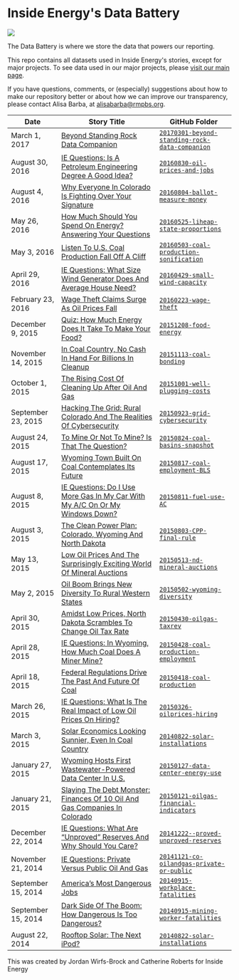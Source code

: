 # Inside Energy's Data Battery

![](http://insideenergy.org/files/2015/07/data_battery_logo.jpg)

The Data Battery is where we store the data that powers our reporting.

This repo contains all datasets used in Inside Energy's stories, except for major projects. To see data used in our major projects, please [visit our main page](https://github.com/InsideEnergy).

If you have questions, comments, or (especially) suggestions about how to make our repository better or about how we can improve our transparency, please contact Alisa Barba, at alisabarba@rmpbs.org.

Date | Story Title | GitHub Folder
---------|-----|-----
March 1, 2017 | [Beyond Standing Rock Data Companion](http://beyondstandingrock.org) | [`20170301-beyond-standing-rock-data-companion`](/220170301-beyond-standing-rock-data-companion)
August 30, 2016 | [IE Questions: Is A Petroleum Engineering Degree A Good Idea?](http://insideenergy.org/2016/08/29/ie-questions-is-a-petroleum-engineering-degree-a-good-idea) | [`20160830-oil-prices-and-jobs`](/20160830-oil-prices-and-jobs)
August 4, 2016 | [Why Everyone In Colorado Is Fighting Over Your Signature](http://insideenergy.org/2016/08/05/why-everyone-in-colorado-is-fighting-over-your-signature/) | [`20160804-ballot-measure-money`](/20160804-ballot-measure-money)
May 26, 2016 | [How Much Should You Spend On Energy? Answering Your Questions](http://insideenergy.org/2016/05/24/how-much-should-you-spend-on-energy-answering-your-questions/) | [`20160525-liheap-state-proportions`](/20160525-liheap-state-proportions)
May 3, 2016 | [Listen To U.S. Coal Production Fall Off A Cliff](http://insideenergy.org/2016/05/03/listen-to-u-s-coal-production-fall-off-a-cliff/) | [`20160503-coal-production-sonification`](/20160503-coal-production-sonification)
April 29, 2016 | [IE Questions: What Size Wind Generator Does And Average House Need?](ie-questions-what-size-wind-generator-does-an-average-house-need) | [`20160429-small-wind-capacity`](/20160429-small-wind-capacity)
February 23, 2016 | [Wage Theft Claims Surge As Oil Prices Fall](http://insideenergy.org/2016/02/22/wage-theft-claims-surge-as-oil-prices-fall/) | [`20160223-wage-theft`](/20160223-wage-theft)
December 9, 2015 | [Quiz: How Much Energy Does It Take To Make Your Food?](http://insideenergy.org/2015/12/08/quiz-how-much-energy-does-it-take-to-make-your-food/) | [`20151208-food-energy`](/20151208-food-energy)
November 14, 2015 | [In Coal Country, No Cash In Hand For Billions In Cleanup](http://insideenergy.org/2015/11/14/in-coal-county-no-cash-in-hand-for-billions-in-cleanup/) | [`20151113-coal-bonding`](/20151113-coal-bonding)
October 1, 2015 | [The Rising Cost Of Cleaning Up After Oil And Gas](http://insideenergy.org/2015/10/01/the-rising-cost-of-cleaning-up-after-oil-and-gas/) | [`20151001-well-plugging-costs`](/20151001-well-plugging-costs)
September 23, 2015 | [Hacking The Grid: Rural Colorado And The Realities Of Cybersecurity](http://insideenergy.org/2015/09/23/hacking-the-grid-rural-colorado-and-the-realities-of-cybersecurity/) | [`20150923-grid-cybersecurity`](/20150923-grid-cybersecurity)
August 24, 2015 | [To Mine Or Not To Mine? Is That The Question?](http://insideenergy.org/2015/08/24/to-mine-or-not-to-mine-is-that-the-question/) | [`20150824-coal-basins-snapshot`](20150824-coal-basins-snapshot)
August 17, 2015 | [Wyoming Town Built On Coal Contemplates Its Future](http://insideenergy.org/2015/08/17/wyoming-town-built-on-coal-contemplates-its-future/) | [`20150817-coal-employment-BLS`](/20150817-coal-employment-BLS)
August 8, 2015 | [IE Questions: Do I Use More Gas In My Car With My A/C On Or My Windows Down?](http://insideenergy.org/2015/08/11/ie-questions-do-i-use-more-gas-in-my-car-with-my-ac-on-or-my-windows-down) | [`20150811-fuel-use-AC`](/20150811-fuel-use-AC)
August 3, 2015 | [The Clean Power Plan: Colorado, Wyoming And North Dakota](http://insideenergy.org/2015/08/03/obamas-clean-power-plan-visualized/) | [`20150803-CPP-final-rule`](/20150803-CPP-final-rule)
May 13, 2015 | [Low Oil Prices And The Surprisingly Exciting World Of Mineral Auctions](http://insideenergy.org/2015/05/13/low-oil-prices-and-the-surprisingly-exciting-world-of-mineral-auctions/) | [`20150513-nd-mineral-auctions`](/20150513-nd-mineral-auctions)
May 2, 2015 | [Oil Boom Brings New Diversity To Rural Western States](http://insideenergy.org/2015/05/02/oil-boom-brings-new-diversity-to-rural-western-states/) | [`20150502-wyoming-diversity`](/20150502-wyoming-diversity)
April 30, 2015 | [Amidst Low Prices, North Dakota Scrambles To Change Oil Tax Rate](http://insideenergy.org/2015/04/30/amidst-low-prices-north-dakota-scrambles-to-change-oil-tax-rate/) | [`20150430-oilgas-taxrev`](/20150430-oilgas-taxrev)
April 28, 2015 | [IE Questions: In Wyoming, How Much Coal Does A Miner Mine?](http://insideenergy.org/2015/04/28/ie-questions-in-wyoming-how-much-coal-does-a-miner-mine/) | [`20150428-coal-production-employment`](/20150428-coal-production-employment)
April 18, 2015 | [Federal Regulations Drive The Past And Future Of Coal](http://insideenergy.org/2015/04/18/federal-regulations-drive-the-past-and-future-of-coal/) | [`20150418-coal-production`](/20150418-coal-production)
March 26, 2015 | [IE Questions: What Is The Real Impact of Low Oil Prices On Hiring?](http://insideenergy.org/2015/03/26/ie-questions-what-is-the-real-impact-of-low-oil-prices-on-hiring/) | [`20150326-oilprices-hiring`](/20150326-oilprices-hiring)
March 3, 2015 | [Solar Economics Looking Sunnier, Even In Coal Country](http://insideenergy.org/2015/03/03/solar-economics-looking-sunnier-even-in-coal-country/) | [`20140822-solar-installations`](/20140822-solar-installations)
January 27, 2015 | [Wyoming Hosts First Wastewater-Powered Data Center In U.S.](http://insideenergy.org/2015/01/27/wyoming-hosts-first-waste-powered-data-center-in-u-s/) | [`20150127-data-center-energy-use`](/20150127-data-center-energy-use)
January 21, 2015 | [Slaying The Debt Monster: Finances Of 10 Oil And Gas Companies In Colorado](http://insideenergy.org/2015/01/21/slaying-the-debt-monster-finances-of-10-oil-and-gas-companies-in-colorado/) | [`20150121-oilgas-financial-indicators`](/20150121-oilgas-financial-indicators)
December 22, 2014 | [IE Questions: What Are “Unproved” Reserves And Why Should You Care?](http://insideenergy.org/2014/12/22/ie-questions-what-are-unproved-reserves-and-why-should-you-care/) | [`20141222--proved-unproved-reserves`](/20141222--proved-unproved-reserves)
November 21, 2014 | [IE Questions: Private Versus Public Oil And Gas](http://insideenergy.org/2014/11/21/ie-questions-how-big-is-the-black-box-of-private-oil-and-gas-companies/) | [`20141121-co-oilandgas-private-or-public`](/20141121-co-oilandgas-private-or-public)
September 15, 2014 | [America’s Most Dangerous Jobs](http://insideenergy.org/2014/09/15/deadliest-catch/) | [`20140915-workplace-fatalities`](/20140915-workplace-fatalities)
September 15, 2014 | [Dark Side Of The Boom: How Dangerous Is Too Dangerous?](http://insideenergy.org/2014/09/15/dark-side-of-the-boom-how-dangerous-is-too-dangerous/) | [`20140915-mining-worker-fatalities`](/20140915-mining-worker-fatalities)
August 22, 2014 | [Rooftop Solar: The Next iPod?](http://insideenergy.org/2014/08/22/rooftop-solar-the-next-ipod/) | [`20140822-solar-installations`](/20140822-solar-installations)

This was created by Jordan Wirfs-Brock and Catherine Roberts for Inside Energy